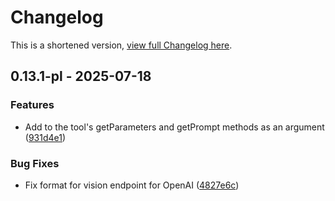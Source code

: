 # Changelog

This is a shortened version, [view full Changelog here](https://github.com/modxcms/modAI/blob/main/CHANGELOG.md).

## 0.13.1-pl - 2025-07-18

### Features

- Add  to the tool's getParameters and getPrompt methods as an argument ([931d4e1](https://github.com/modxcms/modAI/commit/931d4e1354cf1fe592acb3a5089b40c93cd61447))

### Bug Fixes

- Fix format for vision endpoint for OpenAI ([4827e6c](https://github.com/modxcms/modAI/commit/4827e6c9e2e9452d1da31fd936bcf81d171db90d))



